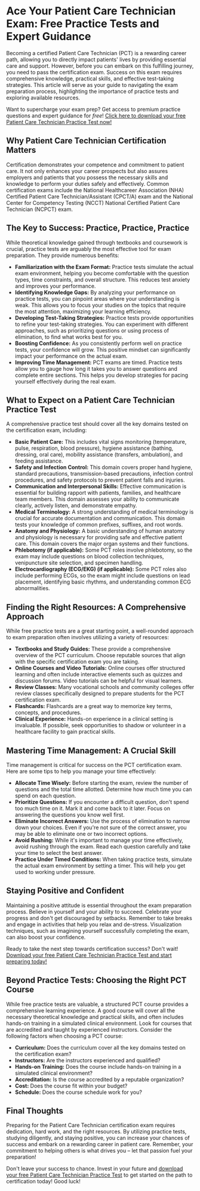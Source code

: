# Ace Your Patient Care Technician Exam: Free Practice Tests and Expert Guidance

Becoming a certified Patient Care Technician (PCT) is a rewarding career path, allowing you to directly impact patients' lives by providing essential care and support. However, before you can embark on this fulfilling journey, you need to pass the certification exam.  Success on this exam requires comprehensive knowledge, practical skills, and effective test-taking strategies. This article will serve as your guide to navigating the exam preparation process, highlighting the importance of practice tests and exploring available resources.

Want to supercharge your exam prep?  Get access to premium practice questions and expert guidance for *free*! [Click here to download your free Patient Care Technician Practice Test now!](https://udemywork.com/patient-care-technician-practice-test)

## Why Patient Care Technician Certification Matters

Certification demonstrates your competence and commitment to patient care. It not only enhances your career prospects but also assures employers and patients that you possess the necessary skills and knowledge to perform your duties safely and effectively. Common certification exams include the National Healthcareer Association (NHA) Certified Patient Care Technician/Assistant (CPCT/A) exam and the National Center for Competency Testing (NCCT) National Certified Patient Care Technician (NCPCT) exam.

## The Key to Success: Practice, Practice, Practice

While theoretical knowledge gained through textbooks and coursework is crucial, practice tests are arguably the most effective tool for exam preparation. They provide numerous benefits:

*   **Familiarization with the Exam Format:** Practice tests simulate the actual exam environment, helping you become comfortable with the question types, time constraints, and overall structure. This reduces test anxiety and improves your performance.
*   **Identifying Knowledge Gaps:** By analyzing your performance on practice tests, you can pinpoint areas where your understanding is weak. This allows you to focus your studies on the topics that require the most attention, maximizing your learning efficiency.
*   **Developing Test-Taking Strategies:** Practice tests provide opportunities to refine your test-taking strategies. You can experiment with different approaches, such as prioritizing questions or using process of elimination, to find what works best for you.
*   **Boosting Confidence:** As you consistently perform well on practice tests, your confidence will grow. This positive mindset can significantly impact your performance on the actual exam.
*   **Improving Time Management:** PCT exams are timed.  Practice tests allow you to gauge how long it takes you to answer questions and complete entire sections. This helps you develop strategies for pacing yourself effectively during the real exam.

## What to Expect on a Patient Care Technician Practice Test

A comprehensive practice test should cover all the key domains tested on the certification exam, including:

*   **Basic Patient Care:** This includes vital signs monitoring (temperature, pulse, respiration, blood pressure), hygiene assistance (bathing, dressing, oral care), mobility assistance (transfers, ambulation), and feeding assistance.
*   **Safety and Infection Control:** This domain covers proper hand hygiene, standard precautions, transmission-based precautions, infection control procedures, and safety protocols to prevent patient falls and injuries.
*   **Communication and Interpersonal Skills:** Effective communication is essential for building rapport with patients, families, and healthcare team members. This domain assesses your ability to communicate clearly, actively listen, and demonstrate empathy.
*   **Medical Terminology:** A strong understanding of medical terminology is crucial for accurate documentation and communication. This domain tests your knowledge of common prefixes, suffixes, and root words.
*   **Anatomy and Physiology:** A basic understanding of human anatomy and physiology is necessary for providing safe and effective patient care. This domain covers the major organ systems and their functions.
*   **Phlebotomy (if applicable):** Some PCT roles involve phlebotomy, so the exam may include questions on blood collection techniques, venipuncture site selection, and specimen handling.
*   **Electrocardiography (ECG/EKG) (if applicable):** Some PCT roles also include performing ECGs, so the exam might include questions on lead placement, identifying basic rhythms, and understanding common ECG abnormalities.

##  Finding the Right Resources: A Comprehensive Approach

While free practice tests are a great starting point, a well-rounded approach to exam preparation often involves utilizing a variety of resources:

*   **Textbooks and Study Guides:** These provide a comprehensive overview of the PCT curriculum. Choose reputable sources that align with the specific certification exam you are taking.
*   **Online Courses and Video Tutorials:** Online courses offer structured learning and often include interactive elements such as quizzes and discussion forums. Video tutorials can be helpful for visual learners.
*   **Review Classes:** Many vocational schools and community colleges offer review classes specifically designed to prepare students for the PCT certification exam.
*   **Flashcards:** Flashcards are a great way to memorize key terms, concepts, and procedures.
*   **Clinical Experience:** Hands-on experience in a clinical setting is invaluable. If possible, seek opportunities to shadow or volunteer in a healthcare facility to gain practical skills.

## Mastering Time Management: A Crucial Skill

Time management is critical for success on the PCT certification exam. Here are some tips to help you manage your time effectively:

*   **Allocate Time Wisely:** Before starting the exam, review the number of questions and the total time allotted. Determine how much time you can spend on each question.
*   **Prioritize Questions:** If you encounter a difficult question, don't spend too much time on it. Mark it and come back to it later. Focus on answering the questions you know well first.
*   **Eliminate Incorrect Answers:** Use the process of elimination to narrow down your choices. Even if you're not sure of the correct answer, you may be able to eliminate one or two incorrect options.
*   **Avoid Rushing:** While it's important to manage your time effectively, avoid rushing through the exam. Read each question carefully and take your time to select the best answer.
*   **Practice Under Timed Conditions:** When taking practice tests, simulate the actual exam environment by setting a timer. This will help you get used to working under pressure.

##  Staying Positive and Confident

Maintaining a positive attitude is essential throughout the exam preparation process. Believe in yourself and your ability to succeed. Celebrate your progress and don't get discouraged by setbacks. Remember to take breaks and engage in activities that help you relax and de-stress.  Visualization techniques, such as imagining yourself successfully completing the exam, can also boost your confidence.

Ready to take the next step towards certification success? Don't wait! [Download your free Patient Care Technician Practice Test and start preparing today!](https://udemywork.com/patient-care-technician-practice-test)

## Beyond Practice Tests: Choosing the Right PCT Course

While free practice tests are valuable, a structured PCT course provides a comprehensive learning experience. A good course will cover all the necessary theoretical knowledge and practical skills, and often includes hands-on training in a simulated clinical environment. Look for courses that are accredited and taught by experienced instructors. Consider the following factors when choosing a PCT course:

*   **Curriculum:** Does the curriculum cover all the key domains tested on the certification exam?
*   **Instructors:** Are the instructors experienced and qualified?
*   **Hands-on Training:** Does the course include hands-on training in a simulated clinical environment?
*   **Accreditation:** Is the course accredited by a reputable organization?
*   **Cost:** Does the course fit within your budget?
*   **Schedule:** Does the course schedule work for you?

##  Final Thoughts

Preparing for the Patient Care Technician certification exam requires dedication, hard work, and the right resources. By utilizing practice tests, studying diligently, and staying positive, you can increase your chances of success and embark on a rewarding career in patient care.  Remember, your commitment to helping others is what drives you – let that passion fuel your preparation!

Don't leave your success to chance. Invest in your future and [download your free Patient Care Technician Practice Test](https://udemywork.com/patient-care-technician-practice-test) to get started on the path to certification today! Good luck!
